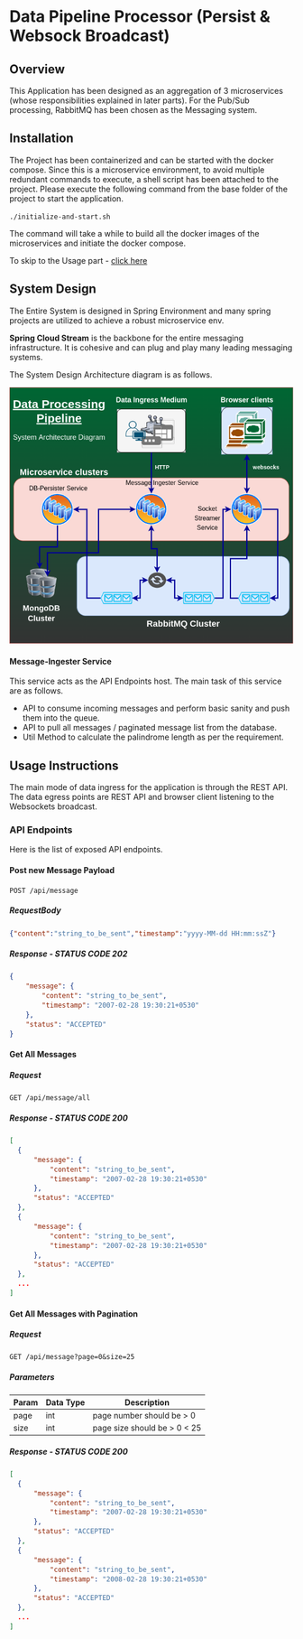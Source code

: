 # Data Pipeline Processor (Persist & Websock Broadcast)

## Overview
This Application has been designed as an aggregation of 3 microservices (whose responsibilities
explained in later parts). For the Pub/Sub processing, RabbitMQ has been chosen as the Messaging system.

## Installation

The Project has been containerized and can be started with the docker compose. Since this is a microservice environment,
to avoid multiple redundant commands to execute, a shell script has been attached to the project. Please execute
the following command from the base folder of the project to start the application.

`./initialize-and-start.sh`

The command will take a while to build all the docker images of the microservices and initiate the docker compose.

To skip to the Usage part - [click here](#usage-instructions)

## System Design
The Entire System is designed in Spring Environment and many spring projects are utilized to achieve a robust microservice env.

**Spring Cloud Stream** is the backbone for the entire messaging infrastructure. It is cohesive and can plug and play many leading messaging systems.  

The System Design Architecture diagram is as follows.

![ArchitectureDiagram](architecture-diagram.png)

#### Message-Ingester Service
This service acts as the API Endpoints host. The main task of this service are as follows.

- API to consume incoming messages and perform basic sanity and push them into the queue.
- API to pull all messages / paginated message list from the database.
- Util Method to calculate the palindrome length as per the requirement.

## Usage Instructions

The main mode of data ingress for the application is through the REST API. The data egress points are REST API and browser 
client listening to the Websockets broadcast.

### API Endpoints
Here is the list of exposed API endpoints.
#### Post new Message Payload
```http
POST /api/message
```
##### RequestBody
```json
{"content":"string_to_be_sent","timestamp":"yyyy-MM-dd HH:mm:ssZ"}
```
##### Response - STATUS CODE 202
```json
{
    "message": {
        "content": "string_to_be_sent",
        "timestamp": "2007-02-28 19:30:21+0530"
    },
    "status": "ACCEPTED"
}
```

#### Get All Messages
##### Request
```http
GET /api/message/all
```

##### Response - STATUS CODE 200
```json
[
  {
      "message": {
          "content": "string_to_be_sent",
          "timestamp": "2007-02-28 19:30:21+0530"
      },
      "status": "ACCEPTED"
  },
  {
      "message": {
          "content": "string_to_be_sent",
          "timestamp": "2007-02-28 19:30:21+0530"
      },
      "status": "ACCEPTED"
  },
  ...
]
```

#### Get All Messages with Pagination
##### Request
```http
GET /api/message?page=0&size=25
```
##### Parameters
|Param  |Data Type  |Description|
|-------|-----------|-----------|
|page   |int        |page number should be > 0|
|size   |int        |page size should be > 0 < 25|
##### Response - STATUS CODE 200
```json
[
  {
      "message": {
          "content": "string_to_be_sent",
          "timestamp": "2007-02-28 19:30:21+0530"
      },
      "status": "ACCEPTED"
  },
  {
      "message": {
          "content": "string_to_be_sent",
          "timestamp": "2008-02-28 19:30:21+0530"
      },
      "status": "ACCEPTED"
  },
  ...
]
```
